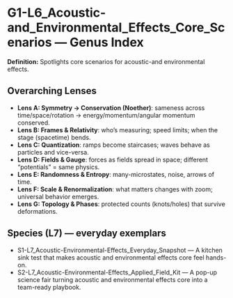# G1-L6_Acoustic-and_Environmental_Effects_Core_Scenarios — Genus Index
**Definition:** Spotlights core scenarios for acoustic-and environmental effects.

## Overarching Lenses

- **Lens A: Symmetry -> Conservation (Noether)**: sameness across time/space/rotation → energy/momentum/angular momentum conserved.
- **Lens B: Frames & Relativity**: who’s measuring; speed limits; when the stage (spacetime) bends.
- **Lens C: Quantization**: ramps become staircases; waves behave as particles and vice-versa.
- **Lens D: Fields & Gauge**: forces as fields spread in space; different “potentials” = same physics.
- **Lens E: Randomness & Entropy**: many-microstates, noise, arrows of time.
- **Lens F: Scale & Renormalization**: what matters changes with zoom; universal behavior emerges.
- **Lens G: Topology & Phases**: protected counts (knots/holes) that survive deformations.

## Species (L7) — everyday exemplars
- S1-L7_Acoustic-Environmental-Effects_Everyday_Snapshot — A kitchen sink test that makes acoustic and environmental effects core feel hands-on.
- S2-L7_Acoustic-Environmental-Effects_Applied_Field_Kit — A pop-up science fair turning acoustic and environmental effects core into a team-ready playbook.
